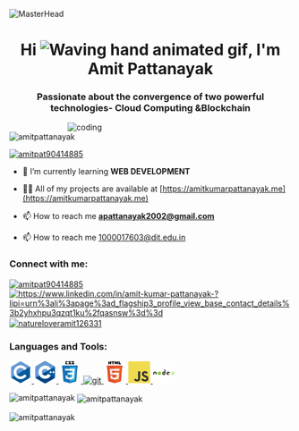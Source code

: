 ![MasterHead](https://developers.giphy.com/branch/master/static/api-512d36c09662682717108a38bbb5c57d.gif)
<h1 align="center">Hi <img src="https://i.pinimg.com/originals/0e/3e/e5/0e3ee551876e1ad2a39f89e4adf9168a.gif" alt="Waving hand animated gif" height="40" width="40"/>, I'm Amit Pattanayak</h1>
<h3 align="center">Passionate about the convergence of two powerful technologies- Cloud Computing &Blockchain</h3>
<img align="right" alt="coding" width="400" src="https://t3.ftcdn.net/jpg/01/78/65/02/360_F_178650212_oePgGaIhKUhz0cIg2bLBGsFsdbWs5Xwj.jpg">

<p align="left"> <img src="https://komarev.com/ghpvc/?username=amitpattanayak&label=Profile%20views&color=0e75b6&style=flat" alt="amitpattanayak" /> </p>

<p align="left"> <a href="https://twitter.com/amitpat90414885" target="blank"><img src="https://img.shields.io/twitter/follow/amitpat90414885?logo=twitter&style=for-the-badge" alt="amitpat90414885" /></a> </p>

- 🌱 I’m currently learning **WEB DEVELOPMENT**

- 👨‍💻 All of my projects are available at [https://amitkumarpattanayak.me](https://amitkumarpattanayak.me)

- 📫 How to reach me **apattanayak2002@gmail.com**
- 📫 How to reach me 1000017603@dit.edu.in

<h3 align="left">Connect with me:</h3>
<p align="left">
<a href="https://twitter.com/amitpat90414885" target="blank"><img align="center" src="https://raw.githubusercontent.com/rahuldkjain/github-profile-readme-generator/master/src/images/icons/Social/twitter.svg" alt="amitpat90414885" height="30" width="40" /></a>
<a href="https://www.linkedin.com/in/amit-kumar-pattanayak-/" target="blank"><img align="center" src="https://raw.githubusercontent.com/rahuldkjain/github-profile-readme-generator/master/src/images/icons/Social/linked-in-alt.svg" alt="https://www.linkedin.com/in/amit-kumar-pattanayak-?lipi=urn%3ali%3apage%3ad_flagship3_profile_view_base_contact_details%3b2yhxhpu3qzqt1ku%2fqasnsw%3d%3d" height="30" width="40" /></a>
<a href="https://www.instagram.com/natureloveramit126331/" target="blank"><img align="center" src="https://raw.githubusercontent.com/rahuldkjain/github-profile-readme-generator/master/src/images/icons/Social/instagram.svg" alt="natureloveramit126331" height="30" width="40" /></a>
</p>

<h3 align="left">Languages and Tools:</h3>
<p align="left"> <a href="https://www.cprogramming.com/" target="_blank" rel="noreferrer"> <img src="https://raw.githubusercontent.com/devicons/devicon/master/icons/c/c-original.svg" alt="c" width="40" height="40"/> </a> <a href="https://www.w3schools.com/cpp/" target="_blank" rel="noreferrer"> <img src="https://raw.githubusercontent.com/devicons/devicon/master/icons/cplusplus/cplusplus-original.svg" alt="cplusplus" width="40" height="40"/> </a> <a href="https://www.w3schools.com/css/" target="_blank" rel="noreferrer"> <img src="https://raw.githubusercontent.com/devicons/devicon/master/icons/css3/css3-original-wordmark.svg" alt="css3" width="40" height="40"/> </a> <a href="https://git-scm.com/" target="_blank" rel="noreferrer"> <img src="https://www.vectorlogo.zone/logos/git-scm/git-scm-icon.svg" alt="git" width="40" height="40"/> </a> <a href="https://www.w3.org/html/" target="_blank" rel="noreferrer"> <img src="https://raw.githubusercontent.com/devicons/devicon/master/icons/html5/html5-original-wordmark.svg" alt="html5" width="40" height="40"/> </a> <a href="https://developer.mozilla.org/en-US/docs/Web/JavaScript" target="_blank" rel="noreferrer"> <img src="https://raw.githubusercontent.com/devicons/devicon/master/icons/javascript/javascript-original.svg" alt="javascript" width="40" height="40"/> </a> <a href="https://nodejs.org" target="_blank" rel="noreferrer"> <img src="https://raw.githubusercontent.com/devicons/devicon/master/icons/nodejs/nodejs-original-wordmark.svg" alt="nodejs" width="40" height="40"/> </a> </p>

<p><img align="left" src="https://github-readme-stats.vercel.app/api/top-langs?username=amitpattanayak&show_icons=true&locale=en&layout=compact" alt="amitpattanayak" /></p>

<p>&nbsp;<img align="center" src="https://github-readme-stats.vercel.app/api?username=amitpattanayak&show_icons=true&locale=en" alt="amitpattanayak" /></p>

<p><img align="center" src="https://github-readme-streak-stats.herokuapp.com/?user=amitpattanayak&" alt="amitpattanayak" /></p>

